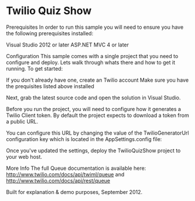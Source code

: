 Twilio Quiz Show
==============

Prerequisites
In order to run this sample you will need to ensure you have the following prerequisites installed:

Visual Studio 2012 or later
ASP.NET MVC 4 or later

Configuration
This sample comes with a single project that you need to configure and deploy. Lets walk through whats there and how to get it running. To get started:

If you don't already have one, create an Twilio account
Make sure you have the prequisites listed above installed

Next, grab the latest source code and open the solution in Visual Studio. 

Before you run the project, you will need to configure how it generates a Twilio Client token.  By default the project expects to download a token from a public URL.

You can configure this URL by changing the value of the TwilioGeneratorUrl configuration key which is located in the AppSettings.config file:

<add key="TokenGeneratorUrl" value="[YOUR_GENERATOR_TOKEN]"/>

Once you've updated the settings, deploy the TwilioQuizShow project to your web host.

More Info
The full Queue documentation is available here: http://www.twilio.com/docs/api/twiml/queue and http://www.twilio.com/docs/api/rest/queue

Built for explanation & demo purposes, September 2012.
